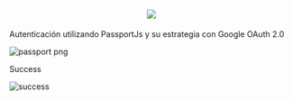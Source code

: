 
<h1 align="center">
  <img align="center" src="https://readme-typing-svg.herokuapp.com?color=D61C4E&size=38&width=500&duration=3000&height=81&center=true&vCenter=true&lines=Google+oAuth+NodeJS"/>
</h1>
Autenticación utilizando PassportJs y su estrategia con Google OAuth 2.0

![passport png](https://user-images.githubusercontent.com/79542271/164946583-7eed3d70-5eb1-48f1-af2b-a35cd15d266a.jpg)


Success

![success](https://user-images.githubusercontent.com/79542271/164946928-5e548d12-ccf3-4187-b20c-7c310f0a484c.JPG)
